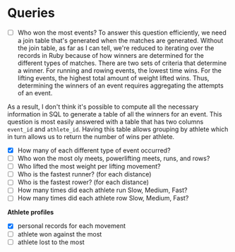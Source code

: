 # Queries

- [ ] Who won the most events?
To answer this question efficiently, we need a join table that's generated when
the matches are generated. Without the join table, as far as I can tell, we're
reduced to iterating over the records in Ruby because of how winners are
determined for the different types of matches. There are two sets of criteria
that determine a winner. For running and rowing events, the lowest time wins.
For the lifting events, the highest total amount of weight lifted wins. Thus,
determining the winners of an event requires aggregating the attempts of an
event.

As a result, I don't think it's possible to compute all the necessary
information in SQL to generate a table of all the winners for an event. This
question is most easily answered with a table that has two columns `event_id`
and `athlete_id`. Having this table allows grouping by athlete which in turn
allows us to return the number of wins per athlete.

- [x] How many of each different type of event occurred?
- [ ] Who won the most oly meets, powerlifting meets, runs, and rows?
- [ ] Who lifted the most weight per lifting movement?
- [ ] Who is the fastest runner? (for each distance)
- [ ] Who is the fastest rower? (for each distance)
- [ ] How many times did each athlete run Slow, Medium, Fast?
- [ ] How many times did each athlete row Slow, Medium, Fast?

**Athlete profiles**
- [x] personal records for each movement
- [ ] athlete won against the most
- [ ] athlete lost to the most
